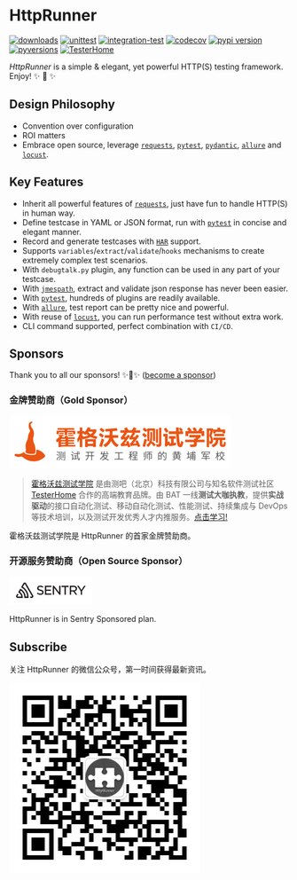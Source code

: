 
# HttpRunner

[![downloads](https://pepy.tech/badge/httprunner)](https://pepy.tech/project/httprunner)
[![unittest](https://github.com/httprunner/httprunner/workflows/unittest/badge.svg
)](https://github.com/httprunner/httprunner/actions)
[![integration-test](https://github.com/httprunner/httprunner/workflows/integration_test/badge.svg
)](https://github.com/httprunner/httprunner/actions)
[![codecov](https://codecov.io/gh/httprunner/httprunner/branch/master/graph/badge.svg)](https://codecov.io/gh/httprunner/httprunner)
[![pypi version](https://img.shields.io/pypi/v/httprunner.svg)](https://pypi.python.org/pypi/httprunner)
[![pyversions](https://img.shields.io/pypi/pyversions/httprunner.svg)](https://pypi.python.org/pypi/httprunner)
[![TesterHome](https://img.shields.io/badge/TTF-TesterHome-2955C5.svg)](https://testerhome.com/github_statistics)

*HttpRunner* is a simple & elegant, yet powerful HTTP(S) testing framework. Enjoy! ✨ 🚀 ✨

## Design Philosophy

- Convention over configuration
- ROI matters
- Embrace open source, leverage [`requests`][requests], [`pytest`][pytest], [`pydantic`][pydantic], [`allure`][allure] and [`locust`][locust].

## Key Features

- Inherit all powerful features of [`requests`][requests], just have fun to handle HTTP(S) in human way.
- Define testcase in YAML or JSON format, run with [`pytest`][pytest] in concise and elegant manner. 
- Record and generate testcases with [`HAR`][HAR] support.
- Supports `variables`/`extract`/`validate`/`hooks` mechanisms to create extremely complex test scenarios.
- With `debugtalk.py` plugin, any function can be used in any part of your testcase.
- With [`jmespath`][jmespath], extract and validate json response has never been easier.
- With [`pytest`][pytest], hundreds of plugins are readily available. 
- With [`allure`][allure], test report can be pretty nice and powerful.
- With reuse of [`locust`][locust], you can run performance test without extra work.
- CLI command supported, perfect combination with `CI/CD`.

## Sponsors

Thank you to all our sponsors! ✨🍰✨ ([become a sponsor](docs/sponsors.md))

### 金牌赞助商（Gold Sponsor）

[<img src="docs/assets/hogwarts.png" alt="霍格沃兹测试学院" width="400">](https://testing-studio.com)

> [霍格沃兹测试学院](https://testing-studio.com) 是由测吧（北京）科技有限公司与知名软件测试社区 [TesterHome](https://testerhome.com/) 合作的高端教育品牌。由 BAT 一线**测试大咖执教**，提供**实战驱动**的接口自动化测试、移动自动化测试、性能测试、持续集成与 DevOps 等技术培训，以及测试开发优秀人才内推服务。[点击学习!](https://ke.qq.com/course/254956?flowToken=1014690)

霍格沃兹测试学院是 HttpRunner 的首家金牌赞助商。 

### 开源服务赞助商（Open Source Sponsor）

[<img src="docs/assets/sentry-logo-black.svg" alt="Sentry" width="150">](https://sentry.io/_/open-source/)

HttpRunner is in Sentry Sponsored plan.

## Subscribe

关注 HttpRunner 的微信公众号，第一时间获得最新资讯。

![](docs/assets/qrcode.jpg)

[requests]: http://docs.python-requests.org/en/master/
[pytest]: https://docs.pytest.org/
[pydantic]: https://pydantic-docs.helpmanual.io/
[locust]: http://locust.io/
[jmespath]: https://jmespath.org/
[allure]: https://docs.qameta.io/allure/
[HAR]: http://httparchive.org/


